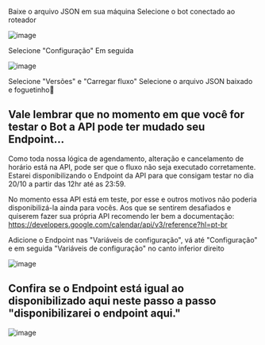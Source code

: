 Baixe o arquivo JSON em sua máquina
Selecione o bot conectado ao roteador

![image](https://github.com/JLTSF/JSONbarbeariaBot/assets/72716399/a6fb18e1-8839-4c8b-9a55-4c3225f791ab)

Selecione "Configuração"
Em seguida

![image](https://github.com/JLTSF/JSONbarbeariaBot/assets/72716399/889cf7c5-2ffd-4069-ad95-743f12060643)

Selecione "Versões" e "Carregar fluxo"
Selecione o arquivo JSON baixado e foguetinho🚀

## Vale lembrar que no momento em que você for testar o Bot a API pode ter mudado seu Endpoint...
Como toda nossa lógica de agendamento, alteração e cancelamento de horário está na API,
pode ser que o fluxo não seja executado corretamente. Estarei disponibilizando o Endpoint da API para que consigam testar no dia 20/10 a partir das 12hr até as 23:59.

No momento essa API está em teste, por esse e outros motivos não poderia disponibilizá-la ainda para vocês.
Aos que se sentirem desafiados e quiserem fazer sua própria API recomendo ler bem a documentação: https://developers.google.com/calendar/api/v3/reference?hl=pt-br

Adicione o Endpoint nas "Variáveis de configuração", vá até "Configuração"
e em seguida "Variáveis de configuração" no canto inferior direito

![image](https://github.com/JLTSF/JSONbarbeariaBot/assets/72716399/5844b4f2-85ac-4fa2-94b2-0d654fcbfb2a)


## Confira se o Endpoint está igual ao disponibilizado aqui neste passo a passo "disponibilizarei o endpoint aqui."

![image](https://github.com/JLTSF/JSONbarbeariaBot/assets/72716399/a0bbec26-b203-43d4-99b3-b5967015318d)

